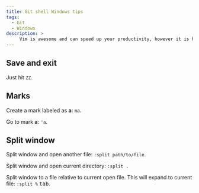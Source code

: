 ```yaml
---
title: Git shell Windows tips
tags:
  - Git
  - Windows
description: >
     Vim is awesome and can speed up your productivity, however it is hard to learn. I will write here things it is worth to remember.
---
```


## Save and exit

Just hit `ZZ`.

## Marks

Create a mark labeled as **a**: `ma`.

Go to mark **a**: `'a`.

## Split window

Split window and open another file: `:split path/to/file`.

Split window and open current directory: `:split .`

Split window to a file relative to current open file. This will expand to current file: `:split %` <kbd>tab</kbd>.

